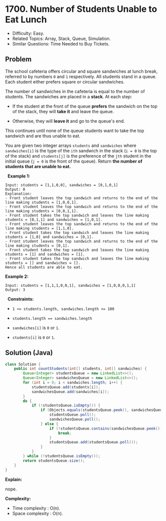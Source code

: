 # 1700. Number of Students Unable to Eat Lunch

- Difficulty: Easy.
- Related Topics: Array, Stack, Queue, Simulation.
- Similar Questions: Time Needed to Buy Tickets.

## Problem

The school cafeteria offers circular and square sandwiches at lunch break, referred to by numbers ```0``` and ```1``` respectively. All students stand in a queue. Each student either prefers square or circular sandwiches.

The number of sandwiches in the cafeteria is equal to the number of students. The sandwiches are placed in a **stack**. At each step:


	
- If the student at the front of the queue **prefers** the sandwich on the top of the stack, they will **take it** and leave the queue.
	
- Otherwise, they will **leave it** and go to the queue's end.


This continues until none of the queue students want to take the top sandwich and are thus unable to eat.

You are given two integer arrays ```students``` and ```sandwiches``` where ```sandwiches[i]``` is the type of the ```i​​​​​​th``` sandwich in the stack (```i = 0``` is the top of the stack) and ```students[j]``` is the preference of the ```j​​​​​​th``` student in the initial queue (```j = 0``` is the front of the queue). Return **the number of students that are unable to eat.**

 
**Example 1:**

```
Input: students = [1,1,0,0], sandwiches = [0,1,0,1]
Output: 0 
Explanation:
- Front student leaves the top sandwich and returns to the end of the line making students = [1,0,0,1].
- Front student leaves the top sandwich and returns to the end of the line making students = [0,0,1,1].
- Front student takes the top sandwich and leaves the line making students = [0,1,1] and sandwiches = [1,0,1].
- Front student leaves the top sandwich and returns to the end of the line making students = [1,1,0].
- Front student takes the top sandwich and leaves the line making students = [1,0] and sandwiches = [0,1].
- Front student leaves the top sandwich and returns to the end of the line making students = [0,1].
- Front student takes the top sandwich and leaves the line making students = [1] and sandwiches = [1].
- Front student takes the top sandwich and leaves the line making students = [] and sandwiches = [].
Hence all students are able to eat.
```

**Example 2:**

```
Input: students = [1,1,1,0,0,1], sandwiches = [1,0,0,0,1,1]
Output: 3
```

 
**Constraints:**


	
- ```1 <= students.length, sandwiches.length <= 100```
	
- ```students.length == sandwiches.length```
	
- ```sandwiches[i]``` is ```0``` or ```1```.
	
- ```students[i]``` is ```0``` or ```1```.



## Solution (Java)

```java
class Solution {
    public int countStudents(int[] students, int[] sandwiches) {
        Queue<Integer> studentsQueue = new LinkedList<>();
        Queue<Integer> sandwichesQueue = new LinkedList<>();
        for (int i = 0; i < sandwiches.length; i++) {
            studentsQueue.add(students[i]);
            sandwichesQueue.add(sandwiches[i]);
        }
        do {
            if (!studentsQueue.isEmpty()) {
                if (Objects.equals(studentsQueue.peek(), sandwichesQueue.peek())) {
                    studentsQueue.poll();
                    sandwichesQueue.poll();
                } else {
                    if (!studentsQueue.contains(sandwichesQueue.peek())) {
                        break;
                    }
                    studentsQueue.add(studentsQueue.poll());
                }
            }
        } while (!studentsQueue.isEmpty());
        return studentsQueue.size();
    }
}
```

**Explain:**

nope.

**Complexity:**

* Time complexity : O(n).
* Space complexity : O(n).
